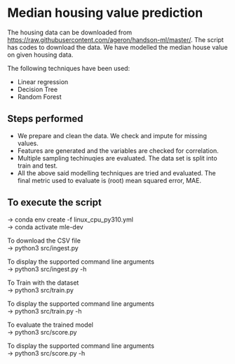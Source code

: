 # Median housing value prediction

The housing data can be downloaded from https://raw.githubusercontent.com/ageron/handson-ml/master/. The script has codes to download the data. We have modelled the median house value on given housing data. 

The following techniques have been used: 

 - Linear regression
 - Decision Tree
 - Random Forest

## Steps performed
 - We prepare and clean the data. We check and impute for missing values.
 - Features are generated and the variables are checked for correlation.
 - Multiple sampling techinuqies are evaluated. The data set is split into train and test.
 - All the above said modelling techniques are tried and evaluated. The final metric used to evaluate is (root) mean squared error, MAE.

## To execute the script
-> conda env create -f linux_cpu_py310.yml <br>
-> conda activate mle-dev<br>

To download the CSV file<br>
-> python3 src/ingest.py<br>

To display the supported command line arguments<br>
-> python3 src/ingest.py -h<br> 

To Train with the dataset<br>
-> python3 src/train.py<br>

To display the supported command line arguments<br>
-> python3 src/train.py -h<br> 

To evaluate the trained model<br>
-> python3 src/score.py<br>

To display the supported command line arguments<br>
-> python3 src/score.py -h<br>
